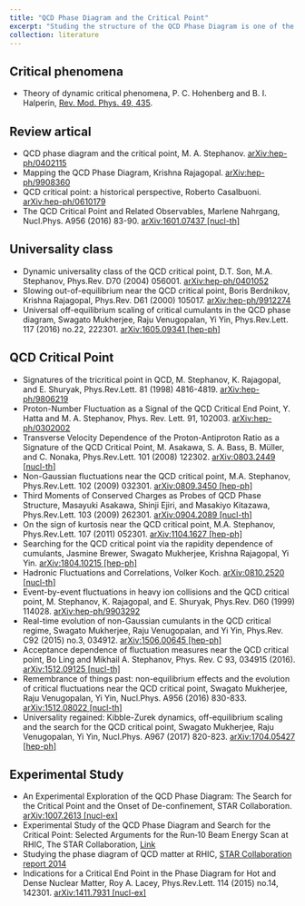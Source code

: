 ```yaml
---
title: "QCD Phase Diagram and the Critical Point"
excerpt: "Studing the structure of the QCD Phase Diagram is one of the most important goals of the heavy-ion collision community.<br/>"
collection: literature
---
```


## Critical phenomena
* Theory of dynamic critical phenomena,
P. C. Hohenberg and B. I. Halperin,
[Rev. Mod. Phys. 49, 435](https://journals.aps.org/rmp/pdf/10.1103/RevModPhys.49.435).

## Review artical
* QCD phase diagram and the critical point,
M. A. Stephanov. [arXiv:hep-ph/0402115](https://arxiv.org/pdf/hep-ph/0402115)
* Mapping the QCD Phase Diagram,
Krishna Rajagopal. [arXiv:hep-ph/9908360](https://arxiv.org/pdf/hep-ph/9908360)
* QCD critical point: a historical perspective,
Roberto Casalbuoni. [arXiv:hep-ph/0610179](https://arxiv.org/pdf/hep-ph/0610179)
* The QCD Critical Point and Related Observables,
Marlene Nahrgang,
Nucl.Phys. A956 (2016) 83-90. [arXiv:1601.07437 [nucl-th]](http://arxiv.org/pdf/1601.07437.pdf)

## Universality class
* Dynamic universality class of the QCD critical point,
D.T. Son, M.A. Stephanov,
Phys.Rev. D70 (2004) 056001. [arXiv:hep-ph/0401052](http://arxiv.org/pdf/hep-ph/0401052.pdf)
* Slowing out-of-equilibrium near the QCD critical point,
Boris Berdnikov, Krishna Rajagopal,
Phys.Rev. D61 (2000) 105017. [arXiv:hep-ph/9912274 ](http://arxiv.org/pdf/hep-ph/9912274.pdf)
* Universal off-equilibrium scaling of critical cumulants in the QCD phase diagram,
Swagato Mukherjee, Raju Venugopalan, Yi Yin,
Phys.Rev.Lett. 117 (2016) no.22, 222301. [arXiv:1605.09341 [hep-ph]](http://arxiv.org/pdf/1605.09341.pdf)

## QCD Critical Point
* Signatures of the tricritical point in QCD,
M. Stephanov, K. Rajagopal, and E. Shuryak,
Phys.Rev.Lett. 81 (1998) 4816-4819. [arXiv:hep-ph/9806219](http://arxiv.org/pdf/hep-ph/9806219.pdf)
* Proton-Number Fluctuation as a Signal of the QCD Critical End Point,
Y. Hatta and M. A. Stephanov,
Phys. Rev. Lett. 91, 102003. [arXiv:hep-ph/0302002 ](http://arxiv.org/pdf/hep-ph/0302002.pdf)
* Transverse Velocity Dependence of the Proton-Antiproton Ratio as a Signature of the QCD Critical Point,
M. Asakawa, S. A. Bass, B. Müller, and C. Nonaka,
Phys.Rev.Lett. 101 (2008) 122302. [arXiv:0803.2449 [nucl-th]](http://arxiv.org/pdf/0803.2449.pdf)
* Non-Gaussian fluctuations near the QCD critical point,
M.A. Stephanov,
Phys.Rev.Lett. 102 (2009) 032301. [arXiv:0809.3450 [hep-ph]](http://arxiv.org/pdf/0809.3450.pdf)
* Third Moments of Conserved Charges as Probes of QCD Phase Structure,
Masayuki Asakawa, Shinji Ejiri, and Masakiyo Kitazawa,
Phys.Rev.Lett. 103 (2009) 262301. [arXiv:0904.2089 [nucl-th]](http://arxiv.org/pdf/0904.2089.pdf)
* On the sign of kurtosis near the QCD critical point,
M.A. Stephanov,
Phys.Rev.Lett. 107 (2011) 052301. [arXiv:1104.1627 [hep-ph]](http://arxiv.org/pdf/1104.1627.pdf)
* Searching for the QCD critical point via the rapidity dependence of cumulants,
Jasmine Brewer, Swagato Mukherjee, Krishna Rajagopal, Yi Yin.
[arXiv:1804.10215 [hep-ph]](http://arxiv.org/pdf/1804.10215.pdf)
* Hadronic Fluctuations and Correlations, Volker Koch. [arXiv:0810.2520 [nucl-th]](https://arxiv.org/pdf/0810.2520)
* Event-by-event fluctuations in heavy ion collisions and the QCD critical point,
M. Stephanov, K. Rajagopal, and E. Shuryak,
Phys.Rev. D60 (1999) 114028. [arXiv:hep-ph/9903292](http://arxiv.org/pdf/hep-ph/9903292.pdf)
* Real-time evolution of non-Gaussian cumulants in the QCD critical regime,
Swagato Mukherjee, Raju Venugopalan, and Yi Yin,
Phys.Rev. C92 (2015) no.3, 034912. [arXiv:1506.00645 [hep-ph]](http://arxiv.org/pdf/1506.00645.pdf)
* Acceptance dependence of fluctuation measures near the QCD critical point,
Bo Ling and Mikhail A. Stephanov,
Phys. Rev. C 93, 034915 (2016). [arXiv:1512.09125 [nucl-th]](https://arxiv.org/pdf/1512.09125)
* Remembrance of things past: non-equilibrium effects and the evolution of critical fluctuations near the QCD critical point,
Swagato Mukherjee, Raju Venugopalan, Yi Yin,
Nucl.Phys. A956 (2016) 830-833. [arXiv:1512.08022 [nucl-th]](http://arxiv.org/pdf/1512.08022.pdf)
* Universality regained: Kibble-Zurek dynamics, off-equilibrium scaling and the search for the QCD critical point,
Swagato Mukherjee, Raju Venugopalan, Yi Yin,
Nucl.Phys. A967 (2017) 820-823. [arXiv:1704.05427 [hep-ph]](http://arxiv.org/pdf/1704.05427.pdf)

## Experimental Study
* An Experimental Exploration of the QCD Phase Diagram: The Search for the Critical Point and the Onset of De-confinement,
STAR Collaboration. [arXiv:1007.2613 [nucl-ex]](https://arxiv.org/pdf/1007.2613.pdf)
* Experimental Study of the QCD Phase Diagram and Search for the Critical Point: Selected Arguments for the Run‐10 Beam Energy Scan at RHIC, The STAR Collaboration, [Link](https://drupal.star.bnl.gov/STAR/files/BES-Short-v8.3_0.pdf)
* Studying the phase diagram of QCD matter at RHIC, [STAR Collaboration report 2014](https://drupal.star.bnl.gov/STAR/starnotes/public/sn0598)
* Indications for a Critical End Point in the Phase Diagram for Hot and Dense Nuclear Matter,
Roy A. Lacey,
Phys.Rev.Lett. 114 (2015) no.14, 142301. [arXiv:1411.7931 [nucl-ex]](http://arxiv.org/pdf/1411.7931.pdf)

